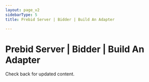 ```yaml
---
layout: page_v2
sidebarType: 5
title: Prebid Server | Bidder | Build An Adapter

---
```


# Prebid Server | Bidder | Build An Adapter

Check back for updated content.
